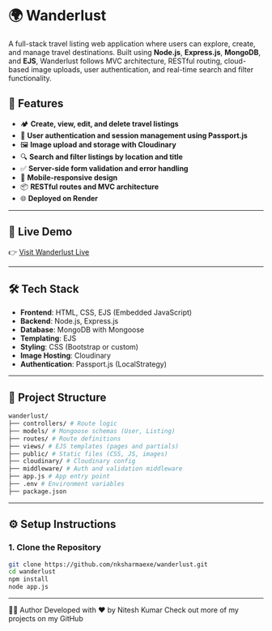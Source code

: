 # 🌍 Wanderlust

A full-stack travel listing web application where users can explore, create, and manage travel destinations. Built using **Node.js**, **Express.js**, **MongoDB**, and **EJS**, Wanderlust follows MVC architecture, RESTful routing, cloud-based image uploads, user authentication, and real-time search and filter functionality.

## 🚀 Features

- 🏕️ **Create, view, edit, and delete travel listings**
- 🔐 **User authentication and session management using Passport.js**
- 🖼️ **Image upload and storage with Cloudinary**
- 🔍 **Search and filter listings by location and title**
- ✅ **Server-side form validation and error handling**
- 📱 **Mobile-responsive design**
- 📦 **RESTful routes and MVC architecture**
- 🌐 **Deployed on Render**

---

## 🔗 Live Demo

👉 [Visit Wanderlust Live](https://wanderlust-project-udmd.onrender.com)

---

## 🛠️ Tech Stack

- **Frontend**: HTML, CSS, EJS (Embedded JavaScript)
- **Backend**: Node.js, Express.js
- **Database**: MongoDB with Mongoose
- **Templating**: EJS
- **Styling**: CSS (Bootstrap or custom)
- **Image Hosting**: Cloudinary
- **Authentication**: Passport.js (LocalStrategy)

---

## 🧱 Project Structure
```bash
wanderlust/
├── controllers/ # Route logic
├── models/ # Mongoose schemas (User, Listing)
├── routes/ # Route definitions
├── views/ # EJS templates (pages and partials)
├── public/ # Static files (CSS, JS, images)
├── cloudinary/ # Cloudinary config
├── middleware/ # Auth and validation middleware
├── app.js # App entry point
├── .env # Environment variables
├── package.json
```
---

## ⚙️ Setup Instructions

### 1. Clone the Repository

```bash
git clone https://github.com/nksharmaexe/wanderlust.git
cd wanderlust
npm install
node app.js
```
---
👨‍💻 Author
Developed with ❤️ by Nitesh Kumar
Check out more of my projects on my GitHub
